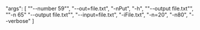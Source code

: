 "args": [
  "\"--number 59\"",
  "--out=file.txt",
  "-nPut",
  "-h",
  "\"--output file.txt\"",
  "\"-n 65\" \"--output file.txt\"",
  "--input=file.txt",
  "-iFile.txt",
  "-n=20",
  "-n80",
  "--verbose"
]
